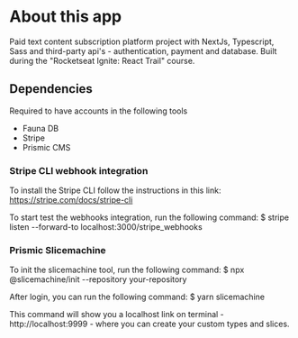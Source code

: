 # About this app

Paid text content subscription platform project with NextJs, Typescript, Sass and third-party api's - authentication, payment and database.
Built during the "Rocketseat Ignite: React Trail" course.

## Dependencies

Required to have accounts in the following tools

- Fauna DB
- Stripe
- Prismic CMS

### Stripe CLI webhook integration

To install the Stripe CLI follow the instructions in this link:
https://stripe.com/docs/stripe-cli

To start test the webhooks integration, run the following command:
$ stripe listen --forward-to localhost:3000/stripe_webhooks

### Prismic Slicemachine

To init the slicemachine tool, run the following command:
$ npx @slicemachine/init --repository your-repository

After login, you can run the following command:
$ yarn slicemachine

This command will show you a localhost link on terminal - http://localhost:9999 - where you can create your custom types and slices.
